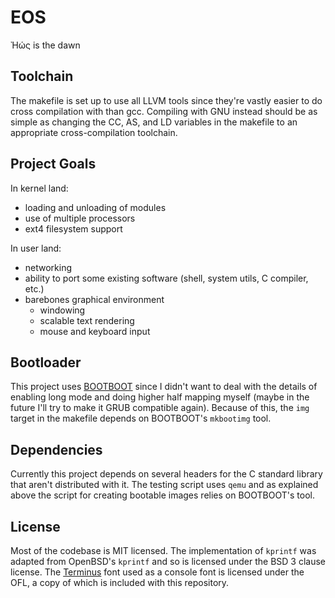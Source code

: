 # EOS

Ἠώς is the dawn

## Toolchain

The makefile is set up to use all LLVM tools since they're vastly easier to do
cross compilation with than gcc. Compiling with GNU instead should be as simple
as changing the CC, AS, and LD variables in the makefile to an appropriate
cross-compilation toolchain.

## Project Goals

In kernel land:
- loading and unloading of modules
- use of multiple processors
- ext4 filesystem support

In user land:
- networking
- ability to port some existing software (shell, system utils, C compiler, etc.)
- barebones graphical environment
    - windowing
    - scalable text rendering
    - mouse and keyboard input

## Bootloader

This project uses [BOOTBOOT](https://gitlab.com/bztsrc/bootboot/) since I didn't
want to deal with the details of enabling long mode and doing higher half
mapping myself (maybe in the future I'll try to make it GRUB compatible again).
Because of this, the `img` target in the makefile depends on BOOTBOOT's
`mkbootimg` tool.

## Dependencies

Currently this project depends on several headers for the C standard library
that aren't distributed with it. The testing script uses `qemu` and as explained
above the script for creating bootable images relies on BOOTBOOT's tool.

## License

Most of the codebase is MIT licensed. The implementation of `kprintf` was
adapted from OpenBSD's `kprintf` and so is licensed under the BSD 3 clause
license. The [Terminus](https://terminus-font.sourceforge.net/) font used as a
console font is licensed under the OFL, a copy of which is included with this
repository.
